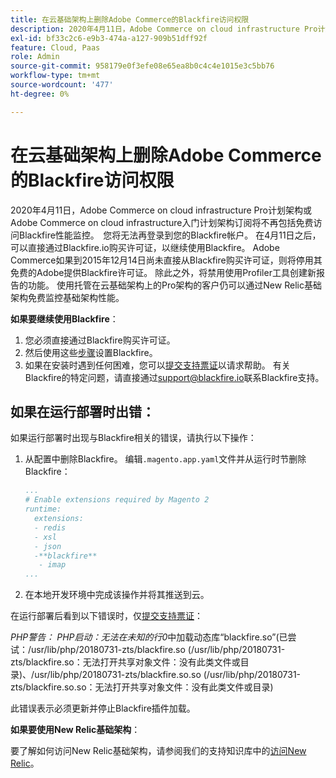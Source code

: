 ```yaml
---
title: 在云基础架构上删除Adobe Commerce的Blackfire访问权限
description: 2020年4月11日，Adobe Commerce on cloud infrastructure Pro计划架构或Adobe Commerce on cloud infrastructure入门计划架构订阅将不再包括免费访问Blackfire性能监控。  您将无法再登录到您的Blackfire帐户。 在4月11日之后，可以直接通过Blackfire.io购买许可证，以继续使用Blackfire。 Adobe Commerce如果到2015年12月14日尚未直接从Blackfire购买许可证，则将停用其免费的Adobe提供Blackfire许可证。 除此之外，将禁用使用Profiler工具创建新报告的功能。 使用托管在云基础架构上的Pro架构的客户仍可以通过New Relic基础架构免费监控基础架构性能。
exl-id: bf33c2c6-e9b3-474a-a127-909b51dff92f
feature: Cloud, Paas
role: Admin
source-git-commit: 958179e0f3efe08e65ea8b0c4c4e1015e3c5bb76
workflow-type: tm+mt
source-wordcount: '477'
ht-degree: 0%

---
```


# 在云基础架构上删除Adobe Commerce的Blackfire访问权限

2020年4月11日，Adobe Commerce on cloud infrastructure Pro计划架构或Adobe Commerce on cloud infrastructure入门计划架构订阅将不再包括免费访问Blackfire性能监控。  您将无法再登录到您的Blackfire帐户。 在4月11日之后，可以直接通过Blackfire.io购买许可证，以继续使用Blackfire。 Adobe Commerce如果到2015年12月14日尚未直接从Blackfire购买许可证，则将停用其免费的Adobe提供Blackfire许可证。 除此之外，将禁用使用Profiler工具创建新报告的功能。 使用托管在云基础架构上的Pro架构的客户仍可以通过New Relic基础架构免费监控基础架构性能。

**如果要继续使用Blackfire**：

1. 您必须直接通过Blackfire购买许可证。
1. 然后使用这些[步骤](https://blackfire.io/docs/integrations/paas/magentocloud)设置Blackfire。
1. 如果在安装时遇到任何困难，您可以[提交支持票证](/help/help-center-guide/help-center/magento-help-center-user-guide.md#submit-ticket)以请求帮助。 有关Blackfire的特定问题，请直接通过[support@blackfire.io](mailto:support@blackfire.io)联系Blackfire支持。

## 如果在运行部署时出错：

如果运行部署时出现与Blackfire相关的错误，请执行以下操作：

1. 从配置中删除Blackfire。 编辑`.magento.app.yaml`文件并从运行时节删除Blackfire：

   ```YAML
   ...
   # Enable extensions required by Magento 2
   runtime:
     extensions:
     - redis
     - xsl
     - json
     -**blackfire**
      - imap
   ...
   ```

1. 在本地开发环境中完成该操作并将其推送到云。

在运行部署后看到以下错误时，仅[提交支持票证](/help/help-center-guide/help-center/magento-help-center-user-guide.md#submit-ticket)：

*PHP警告： PHP启动：无法在未知的行0*&#x200B;中加载动态库“blackfire.so”(已尝试：/usr/lib/php/20180731-zts/blackfire.so (/usr/lib/php/20180731-zts/blackfire.so：无法打开共享对象文件：没有此类文件或目录)、/usr/lib/php/20180731-zts/blackfire.so.so (/usr/lib/php/20180731-zts/blackfire.so.so：无法打开共享对象文件：没有此类文件或目录)

此错误表示必须更新并停止Blackfire插件加载。

**如果要使用New Relic基础架构**：

要了解如何访问New Relic基础架构，请参阅我们的支持知识库中的[访问New Relic](https://experienceleague.adobe.com/docs/commerce-knowledge-base/kb/faq/access-new-relic-services.html)。

